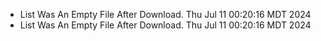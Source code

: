 *  List Was An Empty File After Download. Thu Jul 11 00:20:16 MDT 2024
*  List Was An Empty File After Download. Thu Jul 11 00:20:16 MDT 2024
